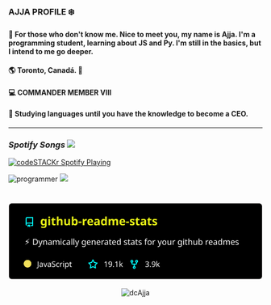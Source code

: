 ###  AJJA PROFILE ❄️

#### 🌠 For those who don't know me. Nice to meet you, my name is Ajja. I'm a programming student, learning about JS and Py. I'm still in the basics, but I intend to me go deeper.

#### 🌎 Toronto, Canadá. 🍁
####  💻 COMMANDER MEMBER VIII
#### 🌟 Studying languages until you have the knowledge to become a CEO.
---
### *Spotify Songs <img src="https://cdn.discordapp.com/emojis/780099855182856192.gif?v=1" width="32px"/>*
[<img src="https://now-playing-codeSTACKr.vercel.app/api/spotify-playing" alt="codeSTACKr Spotify Playing" width="380" />](https://open.spotify.com/user/96gc5wx70rl3k9x096b70xc3r?si=TDAz25VcS-i-qPEKS1Q5vw)

![programmer](https://github.com/dcAjja/dcAjja/blob/main/programmer.gif)       [](https://github-readme-stats.vercel.app/api/top-langs/?Username=anuraghazra&layout=compact)
  <img align = " right " src = "https://github-readme-stats.vercel.app/api/top-langs/?username=anuraghazra&layout=demo" />
</a>

#
 <p align="center"><img src="/readme-stats.svg?raw=true" alt="dcAjja"/></p>                                   
 

<p align="center"><img src="https://github-readme-stats.vercel.app/api?username=dcAjja&show_icons=true&theme=radical" alt="dcAjja"/></p>

#








